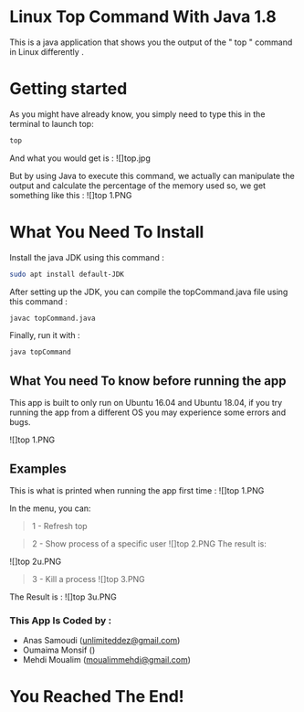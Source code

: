# Linux Top Command With Java 1.8
   
   
    
    
 This is a java application that shows you the output of the "  top " command in Linux differently .
    
    

# Getting started

  As you might have already know, you simply need to type this in the terminal to launch top: 

```sh
top
```
And what you would get is :
![]top.jpg



But by using Java to execute this command, we actually can manipulate the output and calculate the percentage of the memory used so, we get something like this : 
![]top 1.PNG








# What You Need To Install


Install the java JDK using this command : 

```sh
sudo apt install default-JDK
```

After setting up the JDK, you can compile the topCommand.java file using this command :

```sh
javac topCommand.java
```

Finally, run it with :

```sh
java topCommand
```

## What You need To know before running the app

This app is built to only run on Ubuntu 16.04 and Ubuntu 18.04, if you try running the app from a different OS you may experience some errors and bugs.

![]top 1.PNG

## Examples

This is what is printed when running the app first time :
![]top 1.PNG


In the menu, you can:
> 1 -   Refresh top

> 2 -        Show process of a specific user
![]top 2.PNG
The result is:

![]top 2u.PNG
> 3 - Kill a process
![]top 3.PNG

The Result is :
![]top 3u.PNG

### This App Is Coded by : 

 - Anas Samoudi (unlimiteddez@gmail.com)
 - Oumaima Monsif ()
 - Mehdi Moualim (moualimmehdi@gmail.com)
 
 
 # You Reached The End! 
